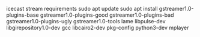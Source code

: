
icecast stream requirements 
sudo apt update
sudo apt install gstreamer1.0-plugins-base gstreamer1.0-plugins-good gstreamer1.0-plugins-bad gstreamer1.0-plugins-ugly gstreamer1.0-tools lame libpulse-dev libgirepository1.0-dev gcc libcairo2-dev pkg-config python3-dev mplayer
